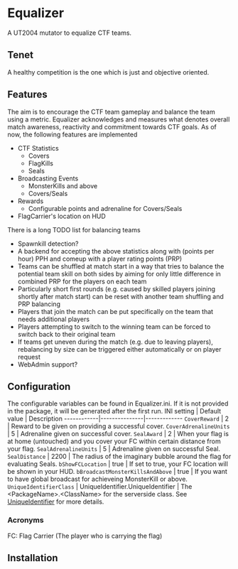 # Equalizer
A UT2004 mutator to equalize CTF teams.

## Tenet
A healthy competition is the one which is just and objective oriented.

## Features
The aim is to encourage the CTF team gameplay and balance the team using a metric. Equalizer acknowledges and measures what denotes overall match awareness, reactivity and commitment towards CTF goals. As of now, the following features are implemented

- CTF Statistics
  - Covers
  - FlagKills
  - Seals
- Broadcasting Events
  - MonsterKills and above
  - Covers/Seals
- Rewards
  - Configurable points and adrenaline for Covers/Seals
- FlagCarrier's location on HUD

There is a long TODO list for balancing teams
- Spawnkill detection?
- A backend for accepting the above statistics along with (points per hour) PPH and comeup with a player rating points (PRP)
- Teams can be shuffled at match start in a way that tries to balance the potential team skill on both sides by aiming for only little difference in combined PRP for the players on each team
- Particularly short first rounds (e.g. caused by skilled players joining shortly after match start) can be reset with another team shuffling and PRP balancing
- Players that join the match can be put specifically on the team that needs additional players
- Players attempting to switch to the winning team can be forced to switch back to their original team
- If teams get uneven during the match (e.g. due to leaving players), rebalancing by size can be triggered either automatically or on player request
- WebAdmin support?

## Configuration
The configurable variables can be found in Equalizer.ini. If it is not provided in the package, it will be generated after the first run.
INI setting | Default value | Description
------------|---------------|-------------
`CoverReward` | 2 | Reward to be given on providing a successful cover.
`CoverAdrenalineUnits` | 5 | Adrenaline given on successful cover.
`SealAward` | 2 | When your flag is at home (untouched) and you cover your FC within certain distance from your flag.
`SealAdrenalineUnits` | 5 | Adrenaline given on successful Seal.
`SealDistance` | 2200 | The radius of the imaginary bubble around the flag for evaluating Seals.
`bShowFCLocation` | true | If set to true, your FC location will be shown in your HUD.
`bBroadcastMonsterKillsAndAbove` | true | If you want to have global broadcast for achieveing MonsterKill or above.
`UniqueIdentifierClass` | UniqueIdentifier.UniqueIdentifier | The \<PackageName\>.\<ClassName\> for the serverside class. See [UniqueIdentifier](https://github.com/ravimohan1991/Equalizer/edit/main/UniqueIdentifier.md) for more details.
  ### Acronyms
  FC: Flag Carrier (The player who is carrying the flag)

## Installation


